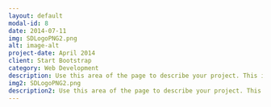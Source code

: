 ```yaml
---
layout: default
modal-id: 8
date: 2014-07-11
img: SDLogoPNG2.png
alt: image-alt
project-date: April 2014
client: Start Bootstrap
category: Web Development
description: Use this area of the page to describe your project. This is this added to test posts
img2: SDLogoPNG2.png
description2: Use this area of the page to describe your project. This is this added to test posts
---
```

